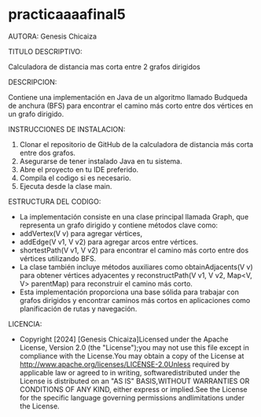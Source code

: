 # practicaaaafinal5
AUTORA:
Genesis Chicaiza

TITULO DESCRIPTIVO: 

Calculadora de distancia mas corta entre 2 grafos dirigidos 

DESCRIPCION:  

Contiene una implementación en Java de un algoritmo llamado Budqueda de anchura (BFS) para encontrar el camino más corto entre dos vértices en un grafo dirigido.  

INSTRUCCIONES DE INSTALACION:

1. Clonar el repositorio de GitHub de la calculadora de distancia más corta entre dos grafos.
2. Asegurarse de tener instalado Java en tu sistema.
3. Abre el proyecto en tu IDE preferido.
4. Compila el codigo si es necesario.
5. Ejecuta desde la clase main.

ESTRUCTURA DEL CODIGO: 

- La implementación consiste en una clase principal llamada Graph<V>, que representa un grafo dirigido y contiene métodos clave como: 
- addVertex(V v) para agregar vértices, 
- addEdge(V v1, V v2) para agregar arcos entre vértices.
- shortestPath(V v1, V v2) para encontrar el camino más corto entre dos vértices utilizando BFS. 
- La clase también incluye métodos auxiliares como obtainAdjacents(V v) para obtener vértices adyacentes y reconstructPath(V v1, V v2, Map<V, V> parentMap) para reconstruir el camino más corto. 
- Esta implementación proporciona una base sólida para trabajar con grafos dirigidos y encontrar caminos más cortos en aplicaciones como planificación de rutas y navegación.

LICENCIA: 

- Copyright [2024] [Genesis Chicaiza]Licensed under the Apache License, Version 2.0 (the "License");you may not use this file except in compliance with the License.You may obtain a copy of the License at http://www.apache.org/licenses/LICENSE-2.0Unless required by applicable law or agreed to in writing, softwaredistributed under the License is distributed on an "AS IS" BASIS,WITHOUT WARRANTIES OR CONDITIONS OF ANY KIND, either express or implied.See the License for the specific language governing permissions andlimitations under the License.